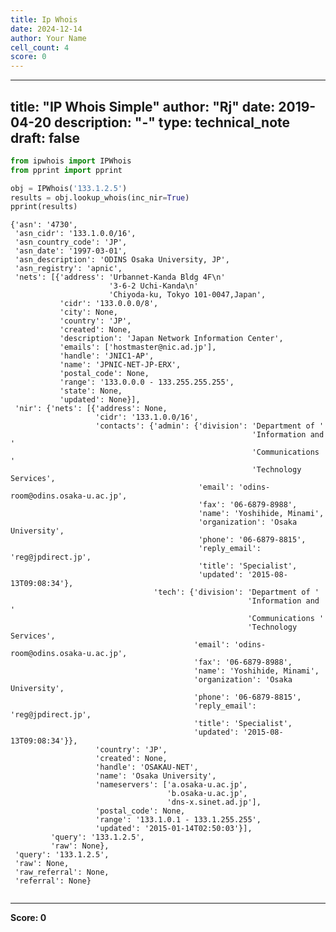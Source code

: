 ```yaml
---
title: Ip Whois
date: 2024-12-14
author: Your Name
cell_count: 4
score: 0
---
```


---
title: "IP Whois Simple"
author: "Rj"
date: 2019-04-20
description: "-"
type: technical_note
draft: false
---

```python
from ipwhois import IPWhois
from pprint import pprint
```


```python
obj = IPWhois('133.1.2.5')
results = obj.lookup_whois(inc_nir=True)
pprint(results)
```

    {'asn': '4730',
     'asn_cidr': '133.1.0.0/16',
     'asn_country_code': 'JP',
     'asn_date': '1997-03-01',
     'asn_description': 'ODINS Osaka University, JP',
     'asn_registry': 'apnic',
     'nets': [{'address': 'Urbannet-Kanda Bldg 4F\n'
                          '3-6-2 Uchi-Kanda\n'
                          'Chiyoda-ku, Tokyo 101-0047,Japan',
               'cidr': '133.0.0.0/8',
               'city': None,
               'country': 'JP',
               'created': None,
               'description': 'Japan Network Information Center',
               'emails': ['hostmaster@nic.ad.jp'],
               'handle': 'JNIC1-AP',
               'name': 'JPNIC-NET-JP-ERX',
               'postal_code': None,
               'range': '133.0.0.0 - 133.255.255.255',
               'state': None,
               'updated': None}],
     'nir': {'nets': [{'address': None,
                       'cidr': '133.1.0.0/16',
                       'contacts': {'admin': {'division': 'Department of '
                                                          'Information and '
                                                          'Communications '
                                                          'Technology Services',
                                              'email': 'odins-room@odins.osaka-u.ac.jp',
                                              'fax': '06-6879-8988',
                                              'name': 'Yoshihide, Minami',
                                              'organization': 'Osaka University',
                                              'phone': '06-6879-8815',
                                              'reply_email': 'reg@jpdirect.jp',
                                              'title': 'Specialist',
                                              'updated': '2015-08-13T09:08:34'},
                                    'tech': {'division': 'Department of '
                                                         'Information and '
                                                         'Communications '
                                                         'Technology Services',
                                             'email': 'odins-room@odins.osaka-u.ac.jp',
                                             'fax': '06-6879-8988',
                                             'name': 'Yoshihide, Minami',
                                             'organization': 'Osaka University',
                                             'phone': '06-6879-8815',
                                             'reply_email': 'reg@jpdirect.jp',
                                             'title': 'Specialist',
                                             'updated': '2015-08-13T09:08:34'}},
                       'country': 'JP',
                       'created': None,
                       'handle': 'OSAKAU-NET',
                       'name': 'Osaka University',
                       'nameservers': ['a.osaka-u.ac.jp',
                                       'b.osaka-u.ac.jp',
                                       'dns-x.sinet.ad.jp'],
                       'postal_code': None,
                       'range': '133.1.0.1 - 133.1.255.255',
                       'updated': '2015-01-14T02:50:03'}],
             'query': '133.1.2.5',
             'raw': None},
     'query': '133.1.2.5',
     'raw': None,
     'raw_referral': None,
     'referral': None}



```python

```


---
**Score: 0**